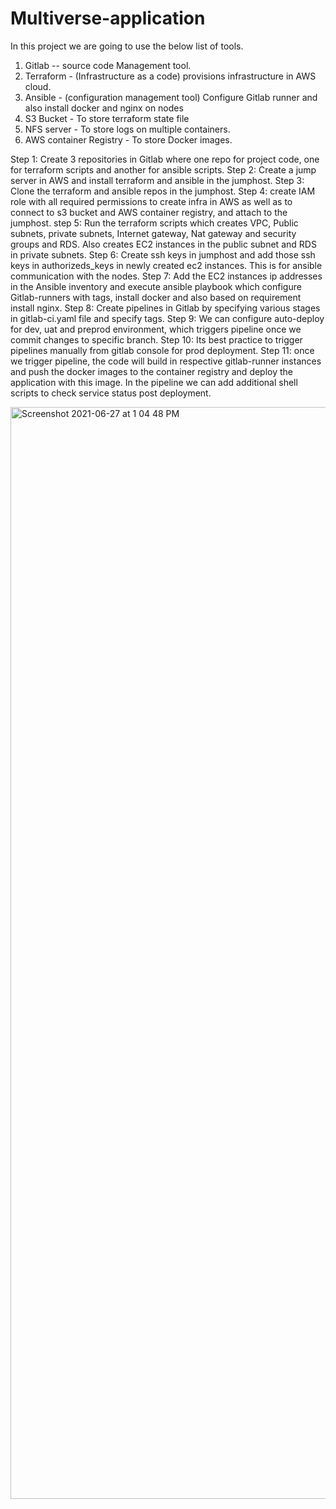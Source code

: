 # Multiverse-application
  In this project we are going to use the below list of tools.

1. Gitlab -- source code Management tool.
2. Terraform  - (Infrastructure as a code) provisions infrastructure in AWS cloud.
3. Ansible - (configuration management tool) Configure Gitlab runner and also install docker and nginx on nodes
4. S3 Bucket - To store terraform state file
5. NFS server - To store logs on multiple containers.
6. AWS container Registry - To store Docker images.

Step 1:  Create 3 repositories in Gitlab where one repo for project code, one for terraform scripts and another for ansible scripts.
Step 2: Create a jump server in AWS and install terraform and ansible in the jumphost. 
Step 3:  Clone the terraform and ansible repos in the jumphost.
Step 4: create IAM role with all required permissions to create infra in AWS as well as to connect to s3 bucket and AWS container registry, and attach to the jumphost.
step 5: Run the terraform scripts which creates VPC, Public subnets, private subnets, Internet gateway, Nat gateway and security groups and RDS. Also creates EC2 instances in the public subnet and RDS in private subnets.
Step 6:  Create ssh keys in jumphost and add those ssh keys in authorizeds_keys in newly created ec2 instances. This is for ansible communication with the nodes.
Step 7: Add the EC2 instances ip addresses in the Ansible inventory and execute ansible playbook which configure Gitlab-runners with tags, install docker and also based on requirement install nginx.
Step 8: Create pipelines in Gitlab by specifying various stages in gitlab-ci.yaml file and specify tags.
Step 9: We can configure auto-deploy for dev, uat and preprod environment, which triggers pipeline once we commit changes to specific branch.
Step 10: Its best practice to trigger pipelines manually from gitlab console for prod deployment.
Step 11: once we trigger pipeline, the code will build in respective gitlab-runner instances and push the docker images to the container registry and deploy the application with this image. In the pipeline we can add additional shell scripts to check service status post deployment.


<img width="1747" alt="Screenshot 2021-06-27 at 1 04 48 PM" src="https://user-images.githubusercontent.com/71361741/123570713-ce3b6f80-d796-11eb-914d-8217f5a637e4.png">
